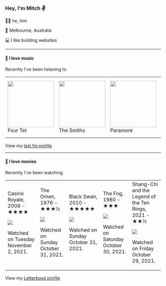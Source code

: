 <article><h3>Hey, I&#x27;m Mitch ✌️</h3><section><p>🙆‍♂️ he, him</p><p>📍 Melbourne, Australia</p><p>💻 I like building websites</p></section><hr/><section><h4>💽 I love music</h4><p>Recently I&#x27;ve been listening to</p><table><tbody><td><img src="https://lastfm.freetls.fastly.net/i/u/174s/b18a7bf5b1354938c924ab0bc1d5bbde.png" height="150px" alt="" role="presentation"/><br/>Four Tet</td><td><img src="https://lastfm.freetls.fastly.net/i/u/174s/53442bc27a314142a02d2df018b4161e.png" height="150px" alt="" role="presentation"/><br/>The Smiths</td><td><img src="https://lastfm.freetls.fastly.net/i/u/174s/b7a4b3000d0c431fbce299986ac51c48.png" height="150px" alt="" role="presentation"/><br/>Paramore</td><td><img src="https://lastfm.freetls.fastly.net/i/u/174s/9508856b4a0c8f380809017af9f61974.png" height="150px" alt="" role="presentation"/><br/>The Velvet Underground</td><td><img src="https://lastfm.freetls.fastly.net/i/u/174s/56777d5a43b897e8dd7552b5698fbeb1.png" height="150px" alt="" role="presentation"/><br/>Floating Points</td></tbody></table><span>View my <a href="https://www.last.fm/user/mylsb">last.fm profile</a></span></section><hr/><section><h4>📼 I love movies</h4><p>Recently I&#x27;ve been watching</p><table><tbody><td>Casino Royale, 2006 - ★★★★<br/><span> <p><img src="https://a.ltrbxd.com/resized/sm/upload/qb/if/j8/jr/zlWBxz2pTA9p45kUTrI8AQiKrHm-0-500-0-750-crop.jpg?k=3d5486bd9e"/></p> <p>Watched on Tuesday November 2, 2021.</p> </span></td><td>The Omen, 1976 - ★★★½<br/><span> <p><img src="https://a.ltrbxd.com/resized/film-poster/5/1/3/5/8/51358-the-omen-0-500-0-750-crop.jpg?k=86b9faff3d"/></p> <p>Watched on Sunday October 31, 2021.</p> </span></td><td>Black Swan, 2010 - ★★★★★<br/><span> <p><img src="https://a.ltrbxd.com/resized/sm/upload/yt/ae/iz/kj/bIjkE9Og0nulRycj144sCcQcsZ6-0-500-0-750-crop.jpg?k=d61395501d"/></p> <p>Watched on Sunday October 31, 2021.</p> </span></td><td>The Fog, 1980 - ★★★<br/><span> <p><img src="https://a.ltrbxd.com/resized/film-poster/5/1/3/6/2/51362-the-fog-0-500-0-750-crop.jpg?k=f62e7fa18f"/></p> <p>Watched on Saturday October 30, 2021.</p> </span></td><td>Shang-Chi and the Legend of the Ten Rings, 2021 - ★★½<br/><span> <p><img src="https://a.ltrbxd.com/resized/film-poster/4/9/4/9/6/9/494969-shang-chi-and-the-legend-of-the-ten-rings-0-500-0-750-crop.jpg?k=a7f0b07f54"/></p> <p>Watched on Friday October 29, 2021.</p> </span></td></tbody></table><span>View my <a href="https://letterboxd.com/myslab/">Letterboxd profile</a></span></section></article>